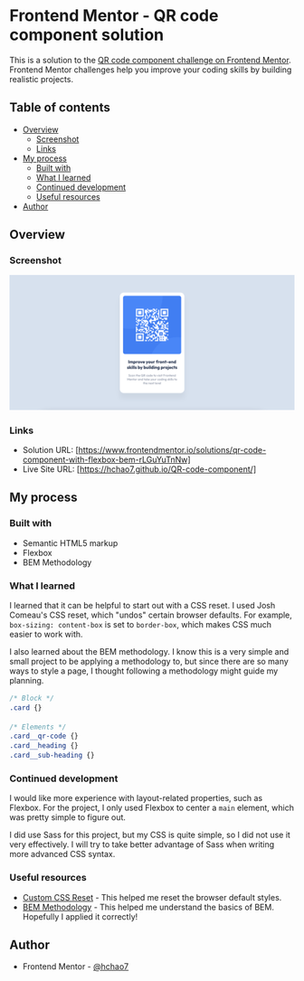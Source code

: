 # Frontend Mentor - QR code component solution

This is a solution to the [QR code component challenge on Frontend Mentor](https://www.frontendmentor.io/challenges/qr-code-component-iux_sIO_H). Frontend Mentor challenges help you improve your coding skills by building realistic projects. 

## Table of contents

- [Overview](#overview)
  - [Screenshot](#screenshot)
  - [Links](#links)
- [My process](#my-process)
  - [Built with](#built-with)
  - [What I learned](#what-i-learned)
  - [Continued development](#continued-development)
  - [Useful resources](#useful-resources)
- [Author](#author)

## Overview

### Screenshot

![](./screenshot.png)

### Links

- Solution URL: [https://www.frontendmentor.io/solutions/qr-code-component-with-flexbox-bem-rLGuYuTnNw]
- Live Site URL: [https://hchao7.github.io/QR-code-component/]

## My process

### Built with

- Semantic HTML5 markup
- Flexbox
- BEM Methodology

### What I learned

I learned that it can be helpful to start out with a CSS reset. I used Josh Comeau's CSS reset, which "undos" certain browser defaults. For example, `box-sizing: content-box` is set to `border-box`, which makes CSS much easier to work with. 

I also learned about the BEM methodology. I know this is a very simple and small project to be applying a methodology to, but since there are so many ways to style a page, I thought following a methodology might guide my planning. 

```css
/* Block */
.card {}

/* Elements */
.card__qr-code {}
.card__heading {}
.card__sub-heading {}
```

### Continued development

I would like more experience with layout-related properties, such as Flexbox. For the project, I only used Flexbox to center a `main` element, which was pretty simple to figure out.

I did use Sass for this project, but my CSS is quite simple, so I did not use it very effectively. I will try to take better advantage of Sass when writing more advanced CSS syntax.

### Useful resources

- [Custom CSS Reset](https://www.joshwcomeau.com/css/custom-css-reset/) - This helped me reset the browser default styles.
- [BEM Methodology](https://getbem.com/naming/) - This helped me understand the basics of BEM. Hopefully I applied it correctly!

## Author

- Frontend Mentor - [@hchao7](https://www.frontendmentor.io/profile/hchao7)

